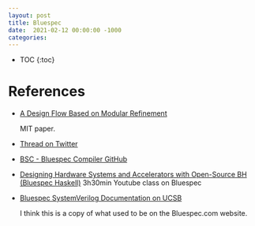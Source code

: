 ```yaml
---
layout: post
title: Bluespec
date:  2021-02-12 00:00:00 -1000
categories:
---
```


* TOC
{:toc}



# References

* [A Design Flow Based on Modular Refinement](http://csg.csail.mit.edu/pubs/bluespec/DesignFlowBased.pdf) 

    MIT paper.

* [Thread on Twitter](https://twitter.com/arjenroodselaar/status/1359710450296909830)

* [BSC - Bluespec Compiler GitHub](https://github.com/B-Lang-org/bsc)

* [Designing Hardware Systems and Accelerators with Open-Source BH (Bluespec Haskell)](https://www.youtube.com/watch?v=JCxE3JQAXY0) 3h30min 
  Youtube class on Bluespec

* [Bluespec SystemVerilog Documentation on UCSB](https://web.ece.ucsb.edu/its/bluespec/)

    I think this is a copy of what used to be on the Bluespec.com website.

